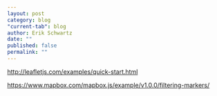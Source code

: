 ```yaml
---
layout: post
category: blog
"current-tab": blog
author: Erik Schwartz
date: ""
published: false
permalink: ""
---
```


http://leafletjs.com/examples/quick-start.html

https://www.mapbox.com/mapbox.js/example/v1.0.0/filtering-markers/